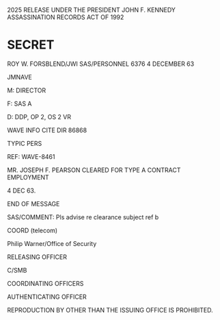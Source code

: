 2025 RELEASE UNDER THE PRESIDENT JOHN F. KENNEDY ASSASSINATION RECORDS ACT OF 1992

# SECRET

ROY W. FORSBLEND/JWI
SAS/PERSONNEL
6376
4 DECEMBER 63

JMNAVE

M: DIRECTOR

F: SAS A

D: DDP, OP 2, OS 2 VR

WAVE
INFO
CITE DIR 86868

TYPIC PERS

REF: WAVE-8461

MR. JOSEPH F. PEARSON CLEARED FOR TYPE A CONTRACT EMPLOYMENT

4 DEC 63.

END OF MESSAGE

SAS/COMMENT: Pls advise re clearance subject ref b

COORD (telecom)

Philip Warner/Office of Security

RELEASING OFFICER

C/SMB

COORDINATING OFFICERS

AUTHENTICATING OFFICER

REPRODUCTION BY OTHER THAN THE ISSUING OFFICE IS PROHIBITED.

